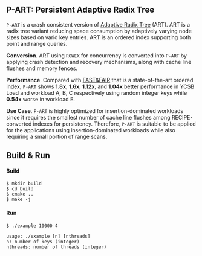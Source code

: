 ## P-ART: Persistent Adaptive Radix Tree

`P-ART` is a crash consistent version of [Adaptive Radix Tree](https://dl.acm.org/citation.cfm?id=2933352) 
(ART). ART is a radix tree variant reducing space consumption by adaptively varying node sizes 
based on varid key entries. ART is an ordered index supporting both point and range queries.

**Conversion**. ART using `ROWEX` for concurrency is converted into `P-ART` by applying crash detection 
and recovery mechanisms, along with cache line flushes and memory fences.

**Performance**. Compared with [FAST&FAIR](https://www.usenix.org/conference/fast18/presentation/hwang) 
that is a state-of-the-art ordered index, `P-ART` shows **1.8x**, **1.6x**, **1.12x**, and **1.04x** better performance 
in YCSB Load and workload A, B, C respectively using random integer keys while **0.54x** worse in workload E.

**Use Case**. `P-ART` is highly optimized for insertion-dominated workloads since it requires the smallest number of
cache line flushes among RECIPE-converted indexes for persistency. Therefore, `P-ART` is suitable to be applied for
the applications using insertion-dominated workloads while also requiring a small portion of range scans.

## Build & Run

#### Build

```
$ mkdir build
$ cd build
$ cmake ..
$ make -j
```

#### Run

```
$ ./example 10000 4

usage: ./example [n] [nthreads]
n: number of keys (integer)
nthreads: number of threads (integer)
```
